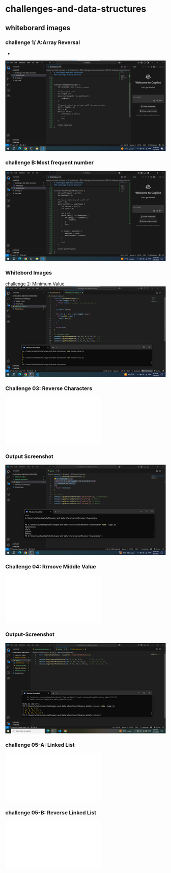 # challenges-and-data-structures

## whiteborard images

### challenge 1/ A:Array Reversal

*

![Array-Reversal-whiteboard](./whiteboard-challenges/./array-reversal.png)

### challenge B:Most frequent number

![Most frequent number whiteboard](./whiteboard-challenges/./mostfrequent-number.png)

### Whitebord Images

challenge 2: Minimum Value
![Minimum-Value](./whiteboard-challenges/./minimumvalue.png)

### Challenge 03: Reverse Characters

![Link-to-Challenge-3](./Reverse-characters/README.md)

### Output Screenshot

![Console Output](./Reverse-characters/./reverse-characters.png)

### Challenge 04: Rrmove Middle Value

![Link-to-Challenge-4](./Remove-middle-value/README.md)

### Output-Screenshot

![Console Output](./Remove-middle-value/removemiddle.png)

### challenge 05-A: Linked List

![Link-to-Challenge-5](/Data-Structures/Linked-List/Linked-List-Implementation/README.md)

### challenge 05-B: Reverse Linked List

![Linked List Reverse](./Data-Structures/Linked-List/Linked-List-Implementation/Reverse/README.md)
